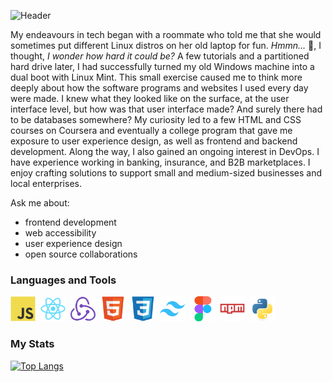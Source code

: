 ![Header](https://github.com/Jenna59/Jenna59/assets/22760192/8e2fcfc9-30de-4db7-b6b4-518ec3573d7c)

My endeavours in tech began with a roommate who told me that she would sometimes put different Linux distros on her old laptop for fun. _Hmmn..._ 🤔, I thought, _I wonder how hard it could be?_ A few tutorials and a partitioned hard drive later, I had successfully turned my old Windows machine into a dual boot with Linux Mint. This small exercise caused me to think more deeply about how the software programs and websites I used every day were made. I knew what they looked like on the surface, at the user interface level, but how was that user interface made? And surely there had to be databases somewhere? My curiosity led to a few HTML and CSS courses on Coursera and eventually a college program that gave me exposure to user experience design, as well as frontend and backend development. Along the way, I also gained an ongoing interest in DevOps. I have experience working in banking, insurance, and B2B marketplaces. I enjoy crafting solutions to support small and medium-sized businesses and local enterprises.

Ask me about: 
- frontend development
- web accessibility
- user experience design
- open source collaborations

### Languages and Tools

<img src="https://github.com/devicons/devicon/blob/master/icons/javascript/javascript-original.svg" title="JavaScript" alt="JavaScript" width="40" height="40"/>&nbsp;
<img src="https://github.com/devicons/devicon/blob/master/icons/react/react-original.svg" title="React" alt="React" width="40" height="40"/>&nbsp;
<img src="https://github.com/devicons/devicon/blob/master/icons/redux/redux-original.svg" title="Redux" alt="Redux" width="40" height="40"/>&nbsp;
<img src="https://github.com/devicons/devicon/blob/master/icons/html5/html5-original.svg" title="HTML5" alt="HTML5" width="40" height="40"/>&nbsp;
<img src="https://github.com/devicons/devicon/blob/master/icons/css3/css3-original.svg" title="CSS3" alt="CSS3" width="40" height="40"/>&nbsp;
<img src="https://github.com/devicons/devicon/blob/master/icons/tailwindcss/tailwindcss-plain.svg" title="TailwindCSS" alt="TailwindCSS" width="40" height="40"/>&nbsp;
<img src="https://github.com/devicons/devicon/blob/master/icons/figma/figma-original.svg" title="Figma" alt="Figma" width="40" height="40"/>&nbsp;
<img src="https://github.com/devicons/devicon/blob/master/icons/npm/npm-original-wordmark.svg" title="Node Package Manager" alt="Node Package Manager" width="40" height="40"/>&nbsp;
<img src="https://github.com/devicons/devicon/blob/master/icons/python/python-original.svg" title="Python" alt="Python" width="40" height="40"/>&nbsp;

### My Stats
[![Top Langs](https://github-readme-stats.vercel.app/api/top-langs/?username=Jenna59&layout=compact&theme=vision-friendly-dark)](https://github.com/anuraghazra/github-readme-stats)
